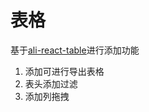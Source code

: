 # 表格

基于[ali-react-table](https://github.com/alibaba/ali-react-table)进行添加功能

1. 添加可进行导出表格
2. 表头添加过滤
3. 添加列拖拽
